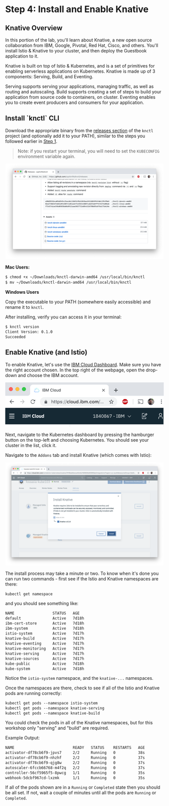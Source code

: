 # Step 4: Install and Enable Knative

## Knative Overview

In this portion of the lab, you'll learn about Knative, a new open source collaboration from IBM, Google, Pivotal, Red Hat, Cisco, and others. You'll install Istio & Knative to your cluster, and then deploy the Guestbook application to it.

Knative is built on top of Istio & Kubernetes, and is a set of primitives for enabling serverless applications on Kubernetes. Knative is made up of 3 components: Serving, Build, and Eventing.

Serving supports serving your applications, managing traffic, as well as routing and autoscaling. Build supports creating a set of steps to build your application from source code to containers, on cluster. Eventing enables you to create event producers and consumers for your application.

## Install \`knctl\` CLI

Download the appropriate binary from the [releases section](https://github.com/cppforlife/knctl/releases) of the `knctl` project \(and optionally add it to your PATH\), similar to the steps you followed earlier in [Step 1](step1.md#download-the-kubernetes-cli). 

> Note: if you restart your terminal, you will need to set the `KUBECONFIG` environment variable again.

![](.gitbook/assets/screen-shot-2019-03-14-at-2.02.09-pm.png)

**Mac Users:**

```bash
$ chmod +x ~/Downloads/knctl-darwin-amd64 /usr/local/bin/knctl
$ mv ~/Downloads/knctl-darwin-amd64 /usr/local/bin/knctl
```

**Windows Users**

Copy the executable to your PATH \(somewhere easily accessible\) and rename it to `knctl`.

After installing, verify you can access it in your terminal:

```text
$ knctl version
Client Version: 0.1.0
Succeeded
```

## Enable Knative \(and Istio\)

To enable Knative, let's use the [IBM Cloud Dashboard](https://cloud.ibm.com/). Make sure you have the right account chosen. In the top right of the webpage, open the drop-down and choose the IBM account.

![](.gitbook/assets/screen-shot-2019-03-14-at-1.40.35-pm.png)

Next, navigate to the Kubernetes dashboard by pressing the hamburger button on the top-left and choosing Kubernetes. You should see your cluster in the list, click it.

Navigate to the `Addons` tab and install Knative \(which comes with Istio\):

![](.gitbook/assets/screen-shot-2019-03-14-at-1.42.13-pm.png)

The install process may take a minute or two. To know when it's done you can run two commands - first see if the Istio and Knative namespaces are there:

```text
kubectl get namespace
```

and you should see something like:

```text
NAME                 STATUS   AGE
default              Active   7d18h
ibm-cert-store       Active   7d18h
ibm-system           Active   7d18h
istio-system         Active   7d17h
knative-build        Active   7d17h
knative-eventing     Active   7d17h
knative-monitoring   Active   7d17h
knative-serving      Active   7d17h
knative-sources      Active   7d17h
kube-public          Active   7d18h
kube-system          Active   7d18h
```

Notice the `istio-system` namespace, and the `knative-...` namespaces.

Once the namespaces are there, check to see if all of the Istio and Knative pods are running correctly:

```text
kubectl get pods --namespace istio-system
kubectl get pods --namespace knative-serving
kubectl get pods --namespace knative-build
```

You could check the pods in all of the Knative namespaces, but for this workshop only "serving" and "build" are required.

Example Output:

```text
NAME                          READY   STATUS    RESTARTS   AGE
activator-df78cb6f9-jpvs7     2/2     Running   0          38s
activator-df78cb6f9-nhzhf     2/2     Running   0          37s
activator-df78cb6f9-qjg8w     2/2     Running   0          37s
autoscaler-6fccb66768-m4f2q   2/2     Running   0          37s
controller-56cf5965f5-8pwcg   1/1     Running   0          35s
webhook-5dcbf967cd-lxzmk      1/1     Running   0          35s
```

If all of the pods shown are in a `Running` or `Completed` state then you should be all set. If not, wait a couple of minutes until all the pods are `Running` or `Completed`.

